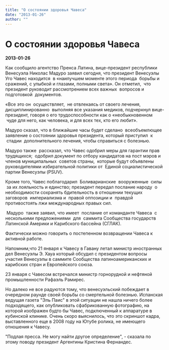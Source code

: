 ```yaml
---
title: "О состоянии здоровья Чавеса"
date: "2013-01-26"
author: ""
---
```


# О состоянии здоровья Чавеса

**2013-01-26** 

Как сообщило агентство Пренса Латина, вице-президент республики Венесуэла Николас Мадуро заявил сегодня, что президент Венесуэлы Уго Чавес находится  в «наилучшем моменте этого периода  борьбы и сражений, с улыбкой и глазами, полными света». Он отметил,  что президент руководит рассмотрением всех важных  вопросов и подготовкой  документов.  



«Все это он  осуществляет,  не отвлекаясь от своего лечения, дисциплинированно  выполняя все указания медиков, подчеркнул вице-президент, говоря о его трудоспособности как о «необыкновенном  чуде для него, как человека, и для всех тех, кто его любит». 



Мадуро сказал, что в ближайшие часы будет сделано  всеобъемлющее заявление о состоянии здоровья президента, который приступил  к  стадии  дополнительного лечения, чтобы справиться с болезнью.  



Мадуро также  рассказал, что Чавес одобрил меры для гарантии прав  трудящихся;  одобрил документ по отбору кандидатов на пост мэров и  членов муниципальных  советов страны,  которые будут объявлены руководителями избирательной политики от  Единой социалистической партии Венесуэлы (PSUV). 



Кроме того, Чавес поблагодарил  Боливарианские  вооруженные  силы  за их лояльность и единство; президент передал послание народу  о необходимости сохранять бдительность в отношении текущих заговоров  империализма и  правой оппозиции и  правдой противостоять лжи международных правых сил.

 Мадуро  также заявил, что имеет  послание от команданте Чавеса  с несколькими предложениями  для  саммита Сообщества государств Латинской Америки и Карибского бассейна (СГЛАК).

Фактически можно говорить о постепенном возвращении Чавеса к активной работе.

Напомним,что 21 января к Чавесу в Гавану летал министр иностранных дел Венесуэлы Э. Хауа который обсудил с президентом вопросы участия Венесуэлы в саммите Сообщества латиноамериканских и карибских стран и Европейского союза.

23 января  с Чавесом встречался министр горнорудной и нефтяной промышленности Рафаэль Рамирес.

Но далеко не все радуются тому, что венесуэльский побеждает в очередном раунде своей борьбы со смертельной болезнью. Испанская ведущая газета "Эль Паис" в этой ситуации не нашла ничего более подходящего, как опубликовать сфабрикованную фотографию, на которой изображен будто бы Чавес, подключенный к аппаратуре в кубинской клинике. Очень скоро выяснилось, что это скриншот кадра, выставленного еще в 2008 году на Ютубе ролика, не имеющего отношения к Чавесу.

"Подлая пресса. Не могу найти другое определение", - сказала по этому поводу президент Аргентины Кристина Фернандес.